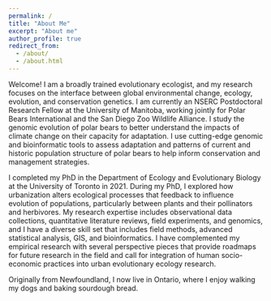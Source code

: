 ```yaml
---
permalink: /
title: "About Me"
excerpt: "About me"
author_profile: true
redirect_from: 
  - /about/
  - /about.html
---
```


Welcome! I am a broadly trained evolutionary ecologist, and my research focuses on the interface between global environmental change, ecology, evolution, and conservation genetics. I am currently an NSERC Postdoctoral Research Fellow at the University of Manitoba, working jointly for Polar Bears International and the San Diego Zoo Wildlife Alliance. I study the genomic evolution of polar bears to better understand the impacts of climate change on their capacity for adaptation. I use cutting-edge genomic and bioinformatic tools to assess adaptation and patterns of current and historic population structure of polar bears to help inform conservation and management strategies. 

I completed my PhD in the Department of Ecology and Evolutionary Biology at the University of Toronto in 2021. During my PhD, I explored how urbanization alters ecological processes that feedback to influence evolution of populations, particularly between plants and their pollinators and herbivores. My research expertise includes observational data collections, quantitative literature reviews, field experiments, and genomics, and I have a diverse skill set that includes field methods, advanced statistical analysis, GIS, and bioinformatics. I have complemented my empirical research with several perspective pieces that provide roadmaps for future research in the field and call for integration of human socio-economic practices into urban evolutionary ecology research. 

Originally from Newfoundland, I now live in Ontario, where I enjoy walking my dogs and baking sourdough bread. 
